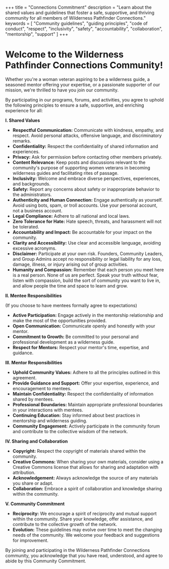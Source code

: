 +++
title = "Connections Commitment"
description = "Learn about the shared values and guidelines that foster a safe, supportive, and thriving community for all members of Wilderness Pathfinder Connections."
keywords = [
  "Community guidelines",
  "guiding principles",
  "code of conduct",
  "respect",
  "inclusivity",
  "safety",
  "accountability",
  "collaboration",
  "mentorship",
  "support"
]
+++
# **Welcome to the Wilderness Pathfinder Connections Community!**

Whether you're a woman veteran aspiring to be a wilderness guide, a seasoned mentor offering your expertise, or a passionate supporter of our mission, we're thrilled to have you join our community.

By participating in our programs, forums, and activities, you agree to uphold the following principles to ensure a safe, supportive, and enriching experience for all:

**I. Shared Values**

* **Respectful Communication:** Communicate with kindness, empathy, and respect. Avoid personal attacks, offensive language, and discriminatory remarks.
* **Confidentiality:** Respect the confidentiality of shared information and experiences.
* **Privacy:** Ask for permission before contacting other members privately.
* **Content Relevance:** Keep posts and discussions relevant to the community's purpose of supporting women veterans in becoming wilderness guides and facilitating rites of passage.
* **Inclusivity:** Welcome and embrace diverse perspectives, experiences, and backgrounds.
* **Safety:** Report any concerns about safety or inappropriate behavior to the administrators.
* **Authenticity and Human Connection:** Engage authentically as yourself. Avoid using bots, spam, or troll accounts. Use your personal account, not a business account.
* **Legal Compliance:** Adhere to all national and local laws.
* **Zero Tolerance for Hate:** Hate speech, threats, and harassment will not be tolerated.
* **Accountability and Impact:** Be accountable for your impact on the community.
* **Clarity and Accessibility:** Use clear and accessible language, avoiding excessive acronyms.
* **Disclaimer:** Participate at your own risk. Founders, Community Leaders, and Group Admins accept no responsibility or legal liability for any loss, damage, illness, or injury arising out of group activities.
* **Humanity and Compassion:** Remember that each person you meet here is a real person. None of us are perfect. Speak your truth without fear, listen with compassion, build the sort of community you want to live in, and allow people the time and space to learn and grow.

**II. Mentee Responsibilities**

(If you choose to have mentees formally agree to expectations)

* **Active Participation:** Engage actively in the mentorship relationship and make the most of the opportunities provided.
* **Open Communication:** Communicate openly and honestly with your mentor.
* **Commitment to Growth:** Be committed to your personal and professional development as a wilderness guide.
* **Respect for Mentors:** Respect your mentor's time, expertise, and guidance.

**III. Mentor Responsibilities**

* **Uphold Community Values:** Adhere to all the principles outlined in this agreement.
* **Provide Guidance and Support:** Offer your expertise, experience, and encouragement to mentees.
* **Maintain Confidentiality:** Respect the confidentiality of information shared by mentees.
* **Professional Boundaries:** Maintain appropriate professional boundaries in your interactions with mentees.
* **Continuing Education:** Stay informed about best practices in mentorship and wilderness guiding.
* **Community Engagement:** Actively participate in the community forum and contribute to the collective wisdom of the network.

**IV. Sharing and Collaboration**

* **Copyright:** Respect the copyright of materials shared within the community.
* **Creative Commons:** When sharing your own materials, consider using a Creative Commons license that allows for sharing and adaptation with attribution.
* **Acknowledgement:** Always acknowledge the source of any materials you share or adapt.
* **Collaboration:** Embrace a spirit of collaboration and knowledge sharing within the community.

**V. Community Commitment**

* **Reciprocity:** We encourage a spirit of reciprocity and mutual support within the community. Share your knowledge, offer assistance, and contribute to the collective growth of the network.
* **Evolution:** These guidelines may evolve over time to meet the changing needs of the community. We welcome your feedback and suggestions for improvement.

By joining and participating in the Wilderness Pathfinder Connections community, you acknowledge that you have read, understood, and agree to abide by this Community Commitment.